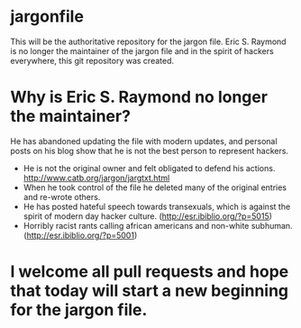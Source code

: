 jargonfile
==========

This will be the authoritative repository for the jargon file. Eric S. Raymond is no longer the maintainer of the jargon file and in the spirit of hackers everywhere, this git repository was created. 

# Why is Eric S. Raymond no longer the maintainer?
He has abandoned updating the file with modern updates, and personal posts on his blog show that he is not the best person to represent hackers. 
- He is not the original owner and felt obligated to defend his actions. http://www.catb.org/jargon/jargtxt.html
- When he took control of the file he deleted many of the original entries and re-wrote others.
- He has posted hateful speech towards transexuals, which is against the spirit of modern day hacker culture. (http://esr.ibiblio.org/?p=5015)
- Horribly racist rants calling african americans and non-white subhuman. (http://esr.ibiblio.org/?p=5001)
#  I welcome all pull requests and hope that today will start a new beginning for the jargon file.
 